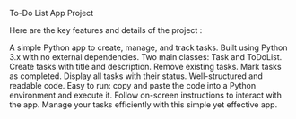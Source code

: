 To-Do List App Project

Here are the key features and details of the project :

A simple Python app to create, manage, and track tasks.
Built using Python 3.x with no external dependencies.
Two main classes: Task and ToDoList.
Create tasks with title and description.
Remove existing tasks.
Mark tasks as completed.
Display all tasks with their status.
Well-structured and readable code.
Easy to run: copy and paste the code into a Python environment and execute it.
Follow on-screen instructions to interact with the app.
Manage your tasks efficiently with this simple yet effective app.
